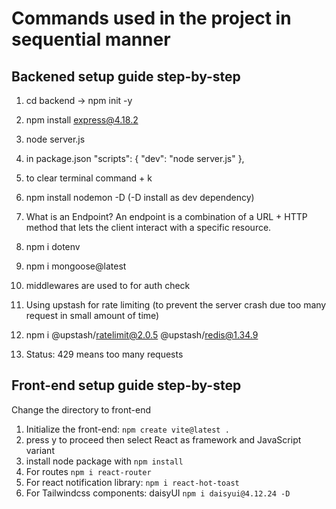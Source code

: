 # Commands used in the project in sequential manner

## Backened setup guide step-by-step
1. cd backend -> npm init -y
2. npm install express@4.18.2
3. node server.js
4. in package.json 
"scripts": {
    "dev": "node server.js"
  },

5. to clear terminal command + k
6. npm install nodemon -D (-D install as dev dependency)
7. What is an Endpoint?
An endpoint is a combination of a URL + HTTP method that lets the client interact with a specific resource.

8. npm i dotenv
9. npm i mongoose@latest

10. middlewares are used to for auth check
11. Using upstash for rate limiting (to prevent the server crash due too many request in small amount of time)
12. npm i @upstash/ratelimit@2.0.5 @upstash/redis@1.34.9
13. Status: 429 means too many requests

## Front-end setup guide step-by-step
Change the directory to front-end
1. Initialize the front-end: ```npm create vite@latest .```
2. press y to proceed then select React as framework and JavaScript variant
3. install node package with ```npm install```
4. For routes ```npm i react-router```
5. For react notification library: ```npm i react-hot-toast```
6. For Tailwindcss components: daisyUI ```npm i daisyui@4.12.24 -D```